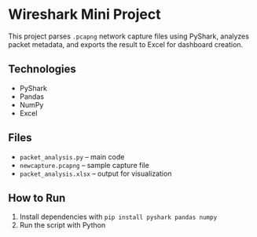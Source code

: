 # Wireshark Mini Project

This project parses `.pcapng` network capture files using PyShark, analyzes packet metadata, and exports the result to Excel for dashboard creation.

## Technologies
- PyShark
- Pandas
- NumPy
- Excel

## Files
- `packet_analysis.py` – main code
- `newcapture.pcapng` – sample capture file
- `packet_analysis.xlsx` – output for visualization

## How to Run
1. Install dependencies with `pip install pyshark pandas numpy`
2. Run the script with Python
